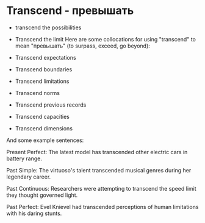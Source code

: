 # Transcend - превышать

- transcend the possibilities
- Transcend the limit
  Here are some collocations for using "transcend" to mean "превышать" (to surpass, exceed, go beyond):

- Transcend expectations
- Transcend boundaries
- Transcend limitations
- Transcend norms
- Transcend previous records
- Transcend capacities
- Transcend dimensions

And some example sentences:

Present Perfect: The latest model has transcended other electric cars in battery range.

Past Simple: The virtuoso's talent transcended musical genres during her legendary career.

Past Continuous: Researchers were attempting to transcend the speed limit they thought governed light.

Past Perfect: Evel Knievel had transcended perceptions of human limitations with his daring stunts.
